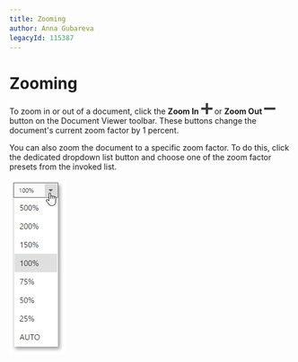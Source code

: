 ```yaml
---
title: Zooming
author: Anna Gubareva
legacyId: 115387
---
```

# Zooming
To zoom in or out of a document, click the **Zoom In** ![web-designer-main-toolbar-zoom-in](../../../../images/img24546.png) or **Zoom Out** ![web-designer-main-toolbar-zoom-out](../../../../images/img24547.png)
 button on the Document Viewer toolbar. These buttons change the document's current zoom factor by 1 percent.

You can also zoom the document to a specific zoom factor. To do this, click the dedicated dropdown list button and choose one of the zoom factor presets from the invoked list.

![EUD_HTML5DV_ZoomDropdown](../../../../images/img121845.png)